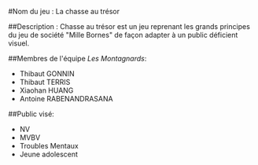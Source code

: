#Nom du jeu : La chasse au trésor

##Description :
Chasse au trésor est un jeu reprenant les grands principes du jeu de société "Mille Bornes" de façon adapter à un public déficient visuel.

##Membres de l'équipe *Les Montagnards*:
+ Thibaut GONNIN
+ Thibaut TERRIS
+ Xiaohan HUANG
+ Antoine RABENANDRASANA

##Public visé:
+ NV
+ MVBV
+ Troubles Mentaux
+ Jeune adolescent



